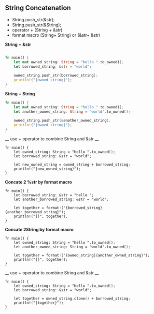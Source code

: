 ## String Concatenation
* String.push_str(&str);
* String.push_str(&String);
* operator + (String + &str)
* format macro (String+ String) or (&str+ &str)


__String + &str__

```rust

fn main() {
    let mut owned_string: String = "hello ".to_owned();
    let borrowed_string: &str = "world";
    
    owned_string.push_str(borrowed_string);
    println!("{owned_string}");
}
```

__String + String__

```rust
fn main() {
    let mut owned_string: String = "hello ".to_owned();
    let another_owned_string: String = "world".to_owned();
    
    owned_string.push_str(&another_owned_string);
    println!("{owned_string}");
}
```

__ use + operator to combine String and &str __

```ruet
fn main() {
    let owned_string: String = "hello ".to_owned();
    let borrowed_string: &str = "world";
    
    let new_owned_string = owned_string + borrowed_string;
    println!("{new_owned_string}");
}
```

__Concate 2 %str by format macro__

```ruet
fn main() {
    let borrowed_string: &str = "hello ";
    let another_borrowed_string: &str = "world";
    
    let together = format!("{borrowed_string}{another_borrowed_string}");
    println!("{}", together);
}
```

__Concate 2String by format macro__

```ruet
fn main() {
    let owned_string: String = "hello ".to_owned();
    let another_owned_string: String = "world".to_owned();
    
    let together = format!("{owned_string}{another_owned_string}");
    println!("{}", together);
}
```


__ use + operator to combine String and &str __

```ruet
fn main() {
    let owned_string: String = "hello ".to_owned();
    let borrowed_string: &str = "world";
    
    let together = owned_string.clone() + borrowed_string;
    println!("{together}");
}

```

